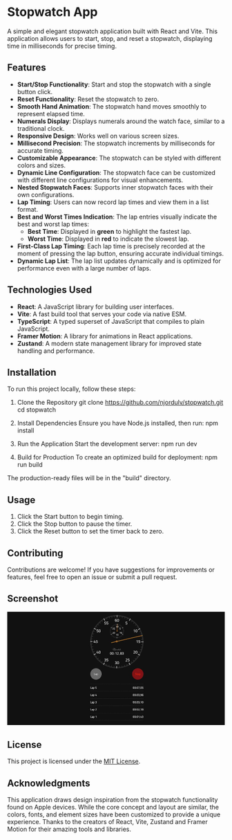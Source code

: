 # Stopwatch App

A simple and elegant stopwatch application built with React and Vite. This application allows users to start, stop, and reset a stopwatch, displaying time in milliseconds for precise timing.

## Features

- **Start/Stop Functionality**: Start and stop the stopwatch with a single button click.
- **Reset Functionality**: Reset the stopwatch to zero.
- **Smooth Hand Animation**: The stopwatch hand moves smoothly to represent elapsed time.
- **Numerals Display**: Displays numerals around the watch face, similar to a traditional clock.
- **Responsive Design**: Works well on various screen sizes.
- **Millisecond Precision**: The stopwatch increments by milliseconds for accurate timing.
- **Customizable Appearance**: The stopwatch can be styled with different colors and sizes.
- **Dynamic Line Configuration**: The stopwatch face can be customized with different line configurations for visual enhancements.
- **Nested Stopwatch Faces**: Supports inner stopwatch faces with their own configurations.
- **Lap Timing**: Users can now record lap times and view them in a list format.
- **Best and Worst Times Indication**: The lap entries visually indicate the best and worst lap times:
  - **Best Time**: Displayed in **green** to highlight the fastest lap.
  - **Worst Time**: Displayed in **red** to indicate the slowest lap.
- **First-Class Lap Timing**: Each lap time is precisely recorded at the moment of pressing the lap button, ensuring accurate individual timings.
- **Dynamic Lap List**: The lap list updates dynamically and is optimized for performance even with a large number of laps.

## Technologies Used

- **React**: A JavaScript library for building user interfaces.
- **Vite**: A fast build tool that serves your code via native ESM.
- **TypeScript**: A typed superset of JavaScript that compiles to plain JavaScript.
- **Framer Motion**: A library for animations in React applications.
- **Zustand**: A modern state management library for improved state handling and performance.

## Installation

To run this project locally, follow these steps:

1. Clone the Repository
   git clone https://github.com/njordulv/stopwatch.git
   cd stopwatch

2. Install Dependencies
   Ensure you have Node.js installed, then run:
   npm install

3. Run the Application
   Start the development server:
   npm run dev

4. Build for Production
   To create an optimized build for deployment:
   npm run build

The production-ready files will be in the "build" directory.

## Usage

1. Click the Start button to begin timing.
2. Click the Stop button to pause the timer.
3. Click the Reset button to set the timer back to zero.

## Contributing

Contributions are welcome! If you have suggestions for improvements or features, feel free to open an issue or submit a pull request.

## Screenshot

![Stopwatch Screenshot](./public/screenshot.jpg)

## License

This project is licensed under the [MIT License](LICENSE).

## Acknowledgments

This application draws design inspiration from the stopwatch functionality found on Apple devices. While the core concept and layout are similar, the colors, fonts, and element sizes have been customized to provide a unique experience.
Thanks to the creators of React, Vite, Zustand and Framer Motion for their amazing tools and libraries.
